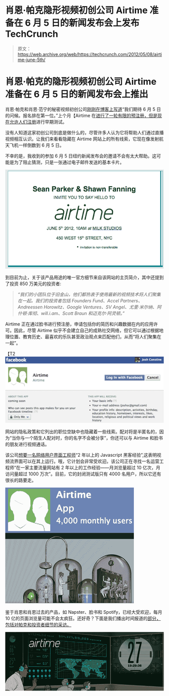 # 肖恩·帕克隐形视频初创公司 Airtime 准备在 6 月 5 日的新闻发布会上发布 TechCrunch

> 原文：<https://web.archive.org/web/https://techcrunch.com/2012/05/08/airtime-june-5th/>

# 肖恩·帕克的隐形视频初创公司 Airtime 准备在 6 月 5 日的新闻发布会上推出

肖恩·帕克和肖恩·范宁的秘密视频初创公司[刚刚在博客上写道](https://web.archive.org/web/20221231012341/http://blog.airtime.com/)“我们期待 6 月 5 日的问候。报名排在第一位。”上个月【Airtime 在[进行了一轮有限的预注册，但是现在允许人们](https://web.archive.org/web/20221231012341/https://techcrunch.com/2012/04/20/video-social-network-runfaces-takes-on-sean-parkers-airtime/)[注册](https://web.archive.org/web/20221231012341/https://www.airtime.com/)进行早期测试。

没有人知道这家初创公司到底是做什么的，尽管许多人认为它将帮助人们通过直播视频相互认识。让我们来看看隐藏在 Airtime 网站上的所有线索，它现在像发射航天飞机一样倒数到 6 月 5 日。

不幸的是，我收到的参加 6 月 5 日纽约新闻发布会的邀请不会有太大帮助。这可能是为了阻止猜测，只是一张通过电子邮件发送的基本卡片。

[![](img/7af57b378677c2f4b30b45db0c498fd5.png "Airtime Invitation")](https://web.archive.org/web/20221231012341/https://techcrunch.com/2012/05/08/airtime-june-5th/airtime-invitation-bare/)

到目前为止，关于该产品用途的唯一官方细节来自该网站的主页简介，其中还提到了投资 850 万美元的投资者:

> *“我们的小团队位于旧金山，他们都热衷于使用最新的视频技术将人们聚集在一起。我们的投资者包括 Founders Fund、Accel Partners、Andreessen Horowitz、Google Ventures、SV Angel、尤里·米尔纳、阿什顿·库彻、will.i.am、Scott Braun 和迈克尔·阿灵顿。”*

Airtime 正在通过脸书进行预注册，申请包括你的简历和兴趣数据在内的应用许可。因此，尽管 Airtime 似乎不会建立自己的成熟社交网络，但它可以通过根据地理位置、教育历史、最喜欢的乐队甚至政治观点来匹配他们，从而“将人们聚集在一起”。

【T2![](img/8d997d6617704c41536146768f77e75d.png "Airtime Facebook Login")

网站的隐私政策和它列出的职位空缺中也隐藏着一些线索。配对将是半匿名的，因为“当你与一个陌生人配对时，你的名字不会被分享”，你还可以与 Airtime 和脸书的朋友进行视频通话。

该公司[想要一名网络用户界面工程师](https://web.archive.org/web/20221231012341/https://www.airtime.com/jobs/web-ui-engineer)“2 年以上的 Javascript 黑客经验”,这表明视频流界面可以在其上运行。哦，它计划会非常受欢迎。该公司正在寻找一名运营工程师“在一家主要流量网站有 2 年以上的工作经验——月浏览量超过 10 亿次，月访问量超过 1000 万次”。目前，它的封闭测试版只有 4000 名用户，所以它还有很长的路要走。

[![](img/5e15694a2c2b6c032b052b025bc9efad.png "Airtime Lab Beta Users")](https://web.archive.org/web/20221231012341/https://techcrunch.com/2012/05/08/airtime-june-5th/airtime-lab-beta-users/)

鉴于肖恩和肖恩过去的产品，如 Napster、脸书和 Spotify，已经大受欢迎，每月 10 亿的页面浏览量可能不会太疯狂。还好奇？下面是我们播出时间报道的[部分，包括对帕克和投资者细节的采访。](https://web.archive.org/web/20221231012341/https://techcrunch.com/tag/airtime/)

[![](img/85953fccd57bf5804998ab0815516c74.png "Airtime Countdown")](https://web.archive.org/web/20221231012341/https://techcrunch.com/2012/05/08/airtime-june-5th/screen-shot-2012-05-08-at-11-30-06-am/)